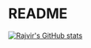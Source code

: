 # README
[![Rajvir's GitHub stats](https://github-readme-stats.vercel.app/api?username=ItzRajvirSingh)](https://github.com/ItzRajvirSingh/github-readme-stats)
